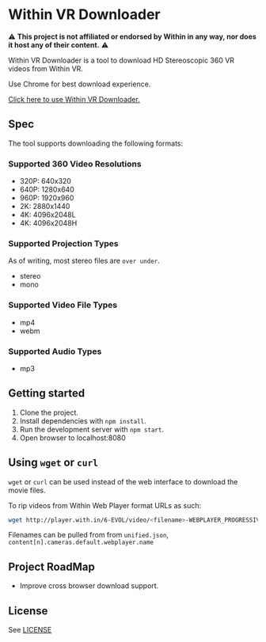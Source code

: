 # Within VR Downloader

:warning: **This project is not affiliated or endorsed by Within in any way, nor does it host any of their content.** :warning:

Within VR Downloader is a tool to download HD Stereoscopic 360 VR videos from Within VR.

Use Chrome for best download experience.

[Click here to use Within VR Downloader.](http://jordanmajd.com/within_vr_downloader/)

## Spec

The tool supports downloading the following formats:

### Supported 360 Video Resolutions

- 320P: 640x320
- 640P: 1280x640
- 960P: 1920x960
- 2K:   2880x1440
- 4K:   4096x2048L
- 4K:   4096x2048H

### Supported Projection Types

As of writing, most stereo files are `over under`.

- stereo
- mono

### Supported Video File Types

- mp4
- webm

### Supported Audio Types

- mp3

## Getting started

1. Clone the project.
1. Install dependencies with `npm install`.
1. Run the development server with `npm start`.
1. Open browser to localhost:8080

## Using `wget` or `curl`

`wget` or `curl` can be used instead of the web interface to download the movie files.

To rip videos from Within Web Player format URLs as such:

```bash
wget http://player.with.in/6-EVOL/video/<filename>-WEBPLAYER_PROGRESSIVE-<stereo/mono>-<resolution>.<filetype>
```

Filenames can be pulled from from `unified.json`, `content[n].cameras.default.webplayer.name` 

## Project RoadMap

- Improve cross browser download support.

## License

See [LICENSE](/LICENSE)
